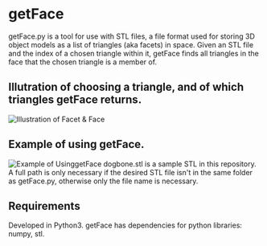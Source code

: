 # getFace
getFace.py is a tool for use with STL files, a file format used for storing 3D object models as a list of triangles (aka facets) in space. Given an STL file and the index of a chosen triangle within it, getFace finds all triangles in the face that the chosen triangle is a member of.

## Illutration of choosing a triangle, and of which triangles getFace returns.

![Illustration of Facet & Face](https://i.imgur.com/htRLA0c.png)

## Example of using getFace.

![Example of UsinggetFace](https://i.imgur.com/WDXkM4x.png)
dogbone.stl is a sample STL in this repository. A full path is only necessary if the desired STL file isn't in the same folder as getFace.py, otherwise only the file name is necessary.

## Requirements
Developed in Python3.
getFace has dependencies for python libraries: numpy, stl.
